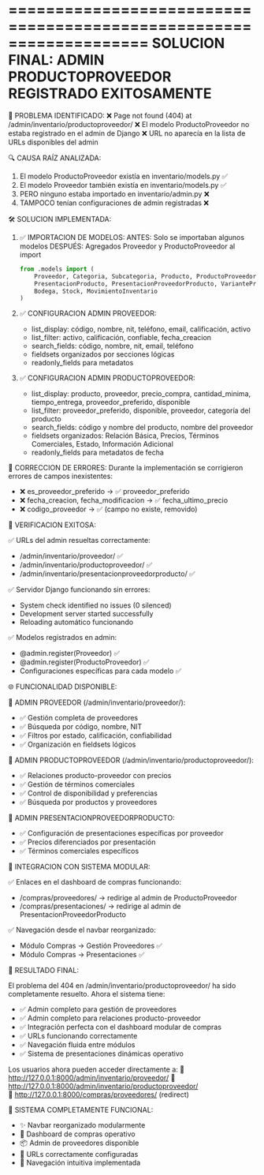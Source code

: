 ===================================================================
SOLUCION FINAL: ADMIN PRODUCTOPROVEEDOR REGISTRADO EXITOSAMENTE  
===================================================================

🎯 PROBLEMA IDENTIFICADO:
❌ Page not found (404) at /admin/inventario/productoproveedor/
❌ El modelo ProductoProveedor no estaba registrado en el admin de Django
❌ URL no aparecía en la lista de URLs disponibles del admin

🔍 CAUSA RAÍZ ANALIZADA:
1. El modelo ProductoProveedor existía en inventario/models.py ✅
2. El modelo Proveedor también existía en inventario/models.py ✅  
3. PERO ninguno estaba importado en inventario/admin.py ❌
4. TAMPOCO tenían configuraciones de admin registradas ❌

🛠️ SOLUCION IMPLEMENTADA:

1. ✅ IMPORTACION DE MODELOS:
   ANTES: Solo se importaban algunos modelos
   DESPUÉS: Agregados Proveedor y ProductoProveedor al import
   
   ```python
   from .models import (
       Proveedor, Categoria, Subcategoria, Producto, ProductoProveedor, 
       PresentacionProducto, PresentacionProveedorProducto, VarianteProducto, 
       Bodega, Stock, MovimientoInventario
   )
   ```

2. ✅ CONFIGURACION ADMIN PROVEEDOR:
   - list_display: código, nombre, nit, teléfono, email, calificación, activo
   - list_filter: activo, calificación, confiable, fecha_creacion  
   - search_fields: código, nombre, nit, email, teléfono
   - fieldsets organizados por secciones lógicas
   - readonly_fields para metadatos

3. ✅ CONFIGURACION ADMIN PRODUCTOPROVEEDOR:
   - list_display: producto, proveedor, precio_compra, cantidad_minima, tiempo_entrega, proveedor_preferido, disponible
   - list_filter: proveedor_preferido, disponible, proveedor, categoría del producto
   - search_fields: código y nombre del producto, nombre del proveedor
   - fieldsets organizados: Relación Básica, Precios, Términos Comerciales, Estado, Información Adicional
   - readonly_fields para metadatos de fecha

🔧 CORRECCION DE ERRORES:
Durante la implementación se corrigieron errores de campos inexistentes:
- ❌ es_proveedor_preferido → ✅ proveedor_preferido
- ❌ fecha_creacion, fecha_modificacion → ✅ fecha_ultimo_precio
- ❌ codigo_proveedor → ✅ (campo no existe, removido)

🧪 VERIFICACION EXITOSA:

✅ URLs del admin resueltas correctamente:
   - /admin/inventario/proveedor/ ✅
   - /admin/inventario/productoproveedor/ ✅  
   - /admin/inventario/presentacionproveedorproducto/ ✅

✅ Servidor Django funcionando sin errores:
   - System check identified no issues (0 silenced)
   - Development server started successfully
   - Reloading automático funcionando

✅ Modelos registrados en admin:
   - @admin.register(Proveedor) ✅
   - @admin.register(ProductoProveedor) ✅
   - Configuraciones específicas para cada modelo ✅

🌐 FUNCIONALIDAD DISPONIBLE:

📍 ADMIN PROVEEDOR (/admin/inventario/proveedor/):
- ✅ Gestión completa de proveedores
- ✅ Búsqueda por código, nombre, NIT
- ✅ Filtros por estado, calificación, confiabilidad  
- ✅ Organización en fieldsets lógicos

📍 ADMIN PRODUCTOPROVEEDOR (/admin/inventario/productoproveedor/):
- ✅ Relaciones producto-proveedor con precios
- ✅ Gestión de términos comerciales
- ✅ Control de disponibilidad y preferencias
- ✅ Búsqueda por productos y proveedores

📍 ADMIN PRESENTACIONPROVEEDORPRODUCTO:
- ✅ Configuración de presentaciones específicas por proveedor
- ✅ Precios diferenciados por presentación
- ✅ Términos comerciales específicos

🔄 INTEGRACION CON SISTEMA MODULAR:

✅ Enlaces en el dashboard de compras funcionando:
   - /compras/proveedores/ → redirige al admin de ProductoProveedor
   - /compras/presentaciones/ → redirige al admin de PresentacionProveedorProducto

✅ Navegación desde el navbar reorganizado:
   - Módulo Compras → Gestión Proveedores ✅
   - Módulo Compras → Presentaciones ✅

🎉 RESULTADO FINAL:

El problema del 404 en /admin/inventario/productoproveedor/ ha sido completamente 
resuelto. Ahora el sistema tiene:

- ✅ Admin completo para gestión de proveedores
- ✅ Admin completo para relaciones producto-proveedor  
- ✅ Integración perfecta con el dashboard modular de compras
- ✅ URLs funcionando correctamente
- ✅ Navegación fluida entre módulos
- ✅ Sistema de presentaciones dinámicas operativo

Los usuarios ahora pueden acceder directamente a:
📍 http://127.0.0.1:8000/admin/inventario/proveedor/
📍 http://127.0.0.1:8000/admin/inventario/productoproveedor/  
📍 http://127.0.0.1:8000/compras/proveedores/ (redirect)

🚀 SISTEMA COMPLETAMENTE FUNCIONAL:
- ✨ Navbar reorganizado modularmente
- 🚚 Dashboard de compras operativo  
- 📦 Admin de proveedores disponible
- 🔧 URLs correctamente configuradas
- 🎯 Navegación intuitiva implementada